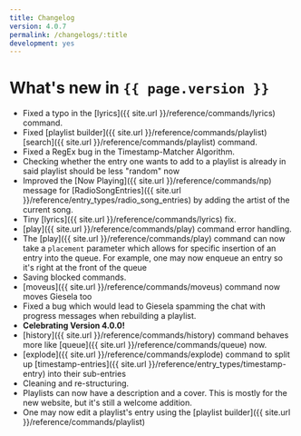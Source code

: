 ```yaml
---
title: Changelog
version: 4.0.7
permalink: /changelogs/:title
development: yes
---
```


# What's new in `{{ page.version }}`
- Fixed a typo in the [lyrics]({{ site.url }}/reference/commands/lyrics) command.
- Fixed [playlist builder]({{ site.url }}/reference/commands/playlist) [search]({{ site.url }}/reference/commands/playlist) command.
- Fixed a RegEx bug in the Timestamp-Matcher Algorithm.
- Checking whether the entry one wants to add to a playlist is already in said playlist should be less "random" now
- Improved the [Now Playing]({{ site.url }}/reference/commands/np) message for [RadioSongEntries]({{ site.url }}/reference/entry_types/radio_song_entries) by adding the artist of the current song.
- Tiny [lyrics]({{ site.url }}/reference/commands/lyrics) fix.
- [play]({{ site.url }}/reference/commands/play) command error handling.
- The [play]({{ site.url }}/reference/commands/play) command can now take a `placement` parameter which allows for specific insertion of an entry into the queue. For example, one may now enqueue an entry so it's right at the front of the queue
- Saving blocked commands.
- [moveus]({{ site.url }}/reference/commands/moveus) command now moves Giesela too
- Fixed a bug which would lead to Giesela spamming the chat with progress messages when rebuilding a playlist.
- **Celebrating Version 4.0.0!**
- [history]({{ site.url }}/reference/commands/history) command behaves more like [queue]({{ site.url }}/reference/commands/queue) now.
- [explode]({{ site.url }}/reference/commands/explode) command to split up [timestamp-entries]({{ site.url }}/reference/entry_types/timestamp-entry) into their sub-entries
- Cleaning and re-structuring.
- Playlists can now have a description and a cover. This is mostly for the new website, but it's still a welcome addition.
- One may now edit a playlist's entry using the [playlist builder]({{ site.url }}/reference/commands/playlist)
